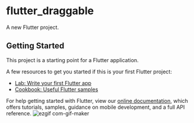 # flutter_draggable

A new Flutter project.

## Getting Started

This project is a starting point for a Flutter application.

A few resources to get you started if this is your first Flutter project:

- [Lab: Write your first Flutter app](https://flutter.dev/docs/get-started/codelab)
- [Cookbook: Useful Flutter samples](https://flutter.dev/docs/cookbook)

For help getting started with Flutter, view our
[online documentation](https://flutter.dev/docs), which offers tutorials,
samples, guidance on mobile development, and a full API reference.
![ezgif com-gif-maker](https://user-images.githubusercontent.com/9077969/214227791-a7ddb39d-3508-42aa-96ec-4df57abb1c74.gif)
